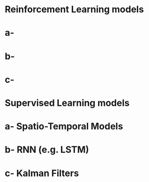 # Reinforcement Learning models
 # a-
 # b-
 # c-


# Supervised Learning models
  # a- Spatio-Temporal Models
  # b- RNN (e.g. LSTM)
  # c- Kalman Filters

